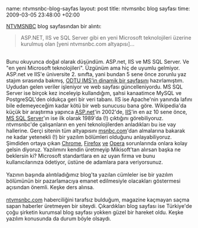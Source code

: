 name: ntvmsnbc-blog-sayfas
layout: post
title: ntvmsnbc blog sayfası
time: 2009-03-05 23:48:00 +02:00

<a href="http://blog.ntvmsnbc.com/degisim-oncesi">NTVMSNBC</a> blog sayfasından bir alıntı:<br /><blockquote>ASP.NET, IIS ve SQL Server gibi en yeni Microsoft teknolojileri üzerine kurulmuş olan [yeni ntvmsnbc.com altyapısı]...</blockquote><br />Bunu okuyunca doğal olarak düşündüm. ASP.net, IIS ve MS SQL Server. Ve "en yeni Microsoft teknolojileri". Üzgünüm ama hiç de uyumlu gelmiyor. ASP.net ve IIS'e üniversite 2. sınıfta, yani bundan 5 sene önce zorunlu yaz stajım sırasında bakmış, <a href="http://www.ims.metu.edu.tr/index.asp?doc=/sat/sst/sst.htm">ODTU IMS'in dinamik bir sayfasını</a> hazırlamıştım. Uydudan gelen veriler işleniyor ve web sayfası güncelleniyordu. MS SQL Server ise birçok kez inceleyip kullandığım, şahsi kanaatimce MySQL ve PostgreSQL'den oldukça geri bir veri tabanı. IIS ise Apache'nin yanında lafını bile edemeyeceğim kadar kötü bir web sunucusu bana göre. Wikipedia'da küçük bir araştırma yapınca <a href="http://en.wikipedia.org/wiki/ASP.net#History">ASP.net</a>'in 2002'de, <a href="http://en.wikipedia.org/wiki/Internet_Information_Services#History">IIS</a>'in en az 10 sene önce, <a href="http://en.wikipedia.org/wiki/MS_SQL_Server#History">MS SQL Server</a>'ın ise ilk olarak 1989'da (!) çıktığını görebiliyoruz. ntvmsnbc'de çalışanların en yeni teknolojilerden anladıkları bu ise vay hallerine. Gerçi sitenin tüm altyapısını <a href="http://www.msnbc.msn.com/">msnbc.com</a>'dan almalarına bakarak ne kadar yetenekli (!) bir yazılım bölümleri olduğunu anlayabiliyoruz. Şimdiden ortaya çıkan <a href="http://blog.ntvmsnbc.com/ntvmsnbcden-mektup/#comment-141">Chrome</a>, <a href="http://blog.ntvmsnbc.com/degisim-oncesi/#comment-159">Firefox</a> <a href="http://blog.ntvmsnbc.com/degisim-oncesi/#comment-217">ve</a> <a href="http://blog.ntvmsnbc.com/ntvmsnbcden-mektup/comment-page-1/#comment-7">Opera</a> sorunlarında onlara kolay gelsin diyoruz. Yazılımını kendin üretmeyip Mikisoft'tan alırsan başka ne beklersin ki? Microsoft standartlara en az uyan firma ve bunu kullanıcılarınıza ödetiyor, üstüne de adamlara para veriyorsunuz.<br /><br />Yazının başında alıntıladığımız blog'ta yazılan cümleler ise bir yazılım bölümünün bir pazarlamacıya emanet edilmesiyle olacakları göstermesi açısından önemli. Keşke ders alınsa.<br /><br /><a href="http://www.ntvmsnbc.com">ntvmsnbc.com</a> haberciliğini tarafsız bulduğum, magazine kaçmayan saçma sapan haberler üretmeyen bir siteydi. Çıkardıkları blog sayfası ise Türkiye'de çoğu şirketin kurumsal blog sayfası yokken güzel bir hareket oldu. Keşke yazılım konusunda da durum böyle olsaydı.

